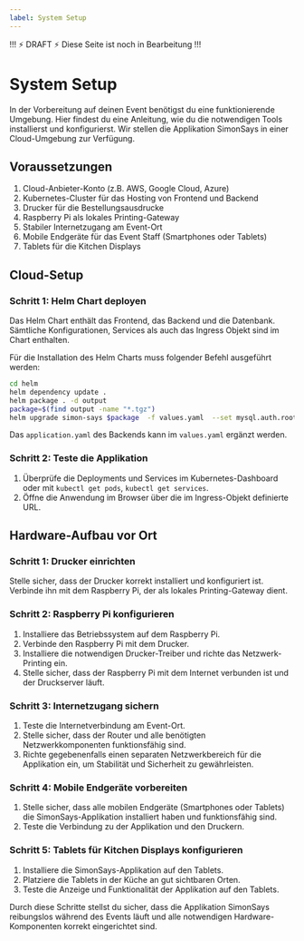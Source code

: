 ```yaml
---
label: System Setup
---
```

!!! :zap: DRAFT :zap:
Diese Seite ist noch in Bearbeitung
!!!
# System Setup

In der Vorbereitung auf deinen Event benötigst du eine funktionierende Umgebung. Hier findest du eine Anleitung, wie du die notwendigen Tools installierst und konfigurierst. Wir stellen die Applikation SimonSays in einer Cloud-Umgebung zur Verfügung.

## Voraussetzungen
1. Cloud-Anbieter-Konto (z.B. AWS, Google Cloud, Azure)
2. Kubernetes-Cluster für das Hosting von Frontend und Backend
4. Drucker für die Bestellungsausdrucke
5. Raspberry Pi als lokales Printing-Gateway
6. Stabiler Internetzugang am Event-Ort
7. Mobile Endgeräte für das Event Staff (Smartphones oder Tablets)
8. Tablets für die Kitchen Displays

## Cloud-Setup
### Schritt 1: Helm Chart deployen
Das Helm Chart enthält das Frontend, das Backend und die Datenbank. Sämtliche Konfigurationen, Services als auch das Ingress Objekt sind im Chart enthalten.

Für die Installation des Helm Charts muss folgender Befehl ausgeführt werden:
```bash
cd helm
helm dependency update . 
helm package . -d output
package=$(find output -name "*.tgz")
helm upgrade simon-says $package  -f values.yaml  --set mysql.auth.rootPassword=<<my-secret-password>>  --set mysql.auth.password=<<my-secret-password>> --install -n simon-says --wait
```

Das `application.yaml` des Backends kann im `values.yaml` ergänzt werden.

### Schritt 2: Teste die Applikation
1. Überprüfe die Deployments und Services im Kubernetes-Dashboard oder mit `kubectl get pods`, `kubectl get services`.
2. Öffne die Anwendung im Browser über die im Ingress-Objekt definierte URL.

## Hardware-Aufbau vor Ort

### Schritt 1: Drucker einrichten
Stelle sicher, dass der Drucker korrekt installiert und konfiguriert ist. Verbinde ihn mit dem Raspberry Pi, der als lokales Printing-Gateway dient.

### Schritt 2: Raspberry Pi konfigurieren
1. Installiere das Betriebssystem auf dem Raspberry Pi.
2. Verbinde den Raspberry Pi mit dem Drucker.
3. Installiere die notwendigen Drucker-Treiber und richte das Netzwerk-Printing ein.
4. Stelle sicher, dass der Raspberry Pi mit dem Internet verbunden ist und der Druckserver läuft.

### Schritt 3: Internetzugang sichern
1. Teste die Internetverbindung am Event-Ort.
2. Stelle sicher, dass der Router und alle benötigten Netzwerkkomponenten funktionsfähig sind.
3. Richte gegebenenfalls einen separaten Netzwerkbereich für die Applikation ein, um Stabilität und Sicherheit zu gewährleisten.

### Schritt 4: Mobile Endgeräte vorbereiten
1. Stelle sicher, dass alle mobilen Endgeräte (Smartphones oder Tablets) die SimonSays-Applikation installiert haben und funktionsfähig sind.
2. Teste die Verbindung zu der Applikation und den Druckern.

### Schritt 5: Tablets für Kitchen Displays konfigurieren
1. Installiere die SimonSays-Applikation auf den Tablets.
2. Platziere die Tablets in der Küche an gut sichtbaren Orten.
3. Teste die Anzeige und Funktionalität der Applikation auf den Tablets.

Durch diese Schritte stellst du sicher, dass die Applikation SimonSays reibungslos während des Events läuft und alle notwendigen Hardware-Komponenten korrekt eingerichtet sind.